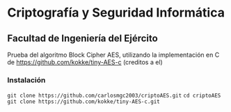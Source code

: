 # Criptografía y Seguridad Informática
## Facultad de Ingeniería del Ejército

Prueba del algoritmo Block Cipher AES, utilizando la implementación en C de https://github.com/kokke/tiny-AES-c (creditos a el)

### Instalación
`git clone https://github.com/carlosmgc2003/criptoAES.git`
`cd criptoAES`
`git clone https://github.com/kokke/tiny-AES-c.git`